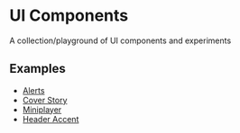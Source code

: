 # UI Components
A collection/playground of UI components and experiments

## Examples
- [Alerts](http://arkmuntasser.github.io/ui-components/alerts/)
- [Cover Story](http://arkmuntasser.github.io/ui-components/cover-story/)
- [Miniplayer](http://arkmuntasser.github.io/ui-components/miniplayer/)
- [Header Accent](http://arkmuntasser.github.io/ui-components/header-accent/)
